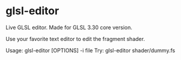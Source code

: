 # glsl-editor
Live GLSL editor. Made for GLSL 3.30 core version. 

Use your favorite text editor to edit the fragment shader. 

Usage: glsl-editor [OPTIONS] -i file
Try: glsl-editor shader/dummy.fs
